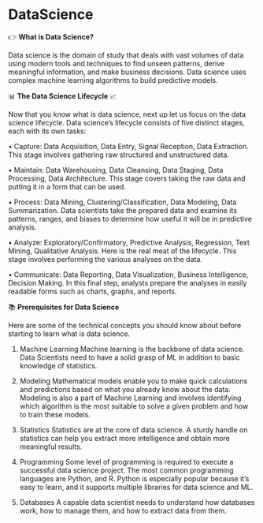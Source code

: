 # DataScience

👉 **What is Data Science?**

Data science is the domain of study that deals with vast volumes of data using modern tools and techniques to find unseen patterns, derive meaningful information, and make business decisions. Data science uses complex machine learning algorithms to build predictive models.

📊 **The Data Science Lifecycle** 📈 

Now that you know what is data science, next up let us focus on the data science lifecycle. Data science’s lifecycle consists of five distinct stages, each with its own tasks:

• Capture: Data Acquisition, Data Entry, Signal Reception, Data Extraction. This stage involves gathering raw structured and unstructured data.

• Maintain: Data Warehousing, Data Cleansing, Data Staging, Data Processing, Data Architecture. This stage covers taking the raw data and putting it in a form that can be used.

• Process: Data Mining, Clustering/Classification, Data Modeling, Data Summarization. Data scientists take the prepared data and examine its patterns, ranges, and biases to determine how useful it will be in predictive analysis.

• Analyze: Exploratory/Confirmatory, Predictive Analysis, Regression, Text Mining, Qualitative Analysis. Here is the real meat of the lifecycle. This stage involves performing the various analyses on the data.

• Communicate: Data Reporting, Data Visualization, Business Intelligence, Decision Making. In this final step, analysts prepare the analyses in easily readable forms such as charts, graphs, and reports.

📚 **Prerequisites for Data Science**

Here are some of the technical concepts you should know about before starting to learn what is data science.

1. Machine Learning
Machine learning is the backbone of data science. Data Scientists need to have a solid grasp of ML in addition to basic knowledge of statistics.

2. Modeling
Mathematical models enable you to make quick calculations and predictions based on what you already know about the data. Modeling is also a part of Machine Learning and involves identifying which algorithm is the most suitable to solve a given problem and how to train these models.

3. Statistics
Statistics are at the core of data science. A sturdy handle on statistics can help you extract more intelligence and obtain more meaningful results.

4. Programming
Some level of programming is required to execute a successful data science project. The most common programming languages are Python, and R. Python is especially popular because it’s easy to learn, and it supports multiple libraries for data science and ML.

5. Databases
A capable data scientist needs to understand how databases work, how to manage them, and how to extract data from them.
